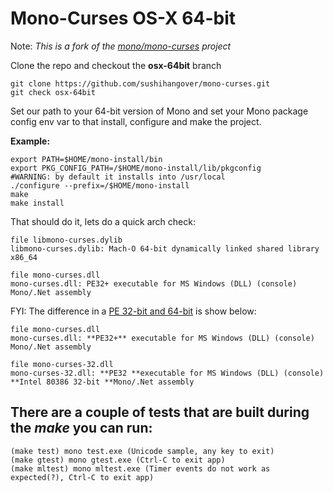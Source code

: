 # Mono-Curses OS-X 64-bit 

Note: *This is a fork of the [mono/mono-curses](http://www.mono-project.com/MonoCurses
) project*

Clone the repo and checkout the **osx-64bit** branch

    git clone https://github.com/sushihangover/mono-curses.git
    git check osx-64bit 

Set our path to your 64-bit version of Mono and set your Mono package config env var to that install, configure and make the project.

**Example:**

    export PATH=$HOME/mono-install/bin
    export PKG_CONFIG_PATH=/$HOME/mono-install/lib/pkgconfig
    #WARNING: by default it installs into /usr/local
    ./configure --prefix=/$HOME/mono-install
    make 
    make install

That should do it, lets do a quick arch check:

    file libmono-curses.dylib 
    libmono-curses.dylib: Mach-O 64-bit dynamically linked shared library x86_64
    
    file mono-curses.dll
    mono-curses.dll: PE32+ executable for MS Windows (DLL) (console) Mono/.Net assembly

FYI: The difference in a [PE 32-bit and 64-bit](http://en.wikipedia.org/wiki/Portable_Executable) is show below:

    file mono-curses.dll
    mono-curses.dll: **PE32+** executable for MS Windows (DLL) (console) Mono/.Net assembly
    
    file mono-curses-32.dll 
    mono-curses-32.dll: **PE32 **executable for MS Windows (DLL) (console) **Intel 80386 32-bit **Mono/.Net assembly

## There are a couple of tests that are built during the *make* you can run:

    (make test) mono test.exe (Unicode sample, any key to exit)
    (make gtest) mono gtest.exe (Ctrl-C to exit app)
    (make mltest) mono mltest.exe (Timer events do not work as expected(?), Ctrl-C to exit app)

